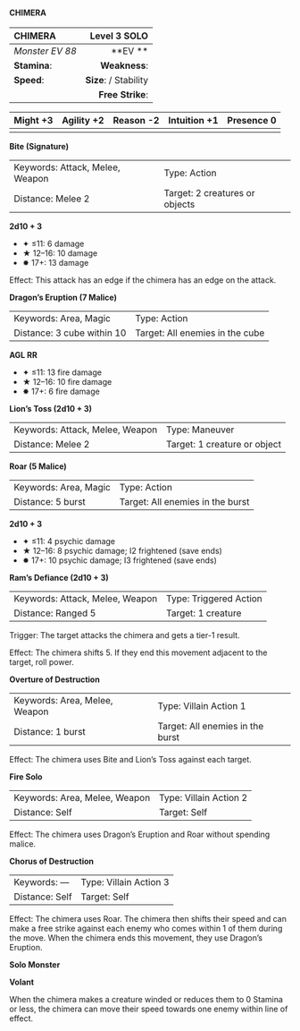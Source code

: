 #### CHIMERA

| CHIMERA         |       **Level 3 SOLO** |
| :-------------- | ---------------------: |
| *Monster EV 88* |            \*\*EV \*\* |
| **Stamina**:    |          **Weakness**: |
| **Speed**:      | **Size**:  / Stability |
|                 |       **Free Strike**: |

| **Might** +3 | **Agility** +2 | **Reason** -2 | **Intuition** +1 | **Presence** 0 |
| ------------ | -------------- | ------------- | ---------------- | -------------- |
|              |                |               |                  |                |

**Bite (Signature)**

|                                 |                                |
| :------------------------------ | :----------------------------- |
| Keywords: Attack, Melee, Weapon | Type: Action                   |
| Distance: Melee 2               | Target: 2 creatures or objects |

**2d10 + 3**

- ✦ ≤11: 6 damage
- ★ 12–16: 10 damage
- ✸ 17+: 13 damage

Effect: This attack has an edge if the chimera has an edge on the attack.

**Dragon’s Eruption (7 Malice)**

|                            |                                 |
| :------------------------- | :------------------------------ |
| Keywords: Area, Magic      | Type: Action                    |
| Distance: 3 cube within 10 | Target: All enemies in the cube |

**AGL RR**

- ✦ ≤11: 13 fire damage
- ★ 12–16: 10 fire damage
- ✸ 17+: 6 fire damage

**Lion’s Toss (2d10 + 3)**

|                                 |                              |
| :------------------------------ | :--------------------------- |
| Keywords: Attack, Melee, Weapon | Type: Maneuver               |
| Distance: Melee 2               | Target: 1 creature or object |

**Roar (5 Malice)**

|                       |                                  |
| :-------------------- | :------------------------------- |
| Keywords: Area, Magic | Type: Action                     |
| Distance: 5 burst     | Target: All enemies in the burst |

**2d10 + 3**

- ✦ ≤11: 4 psychic damage
- ★ 12–16: 8 psychic damage; I2 frightened (save ends)
- ✸ 17+: 10 psychic damage; I3 frightened (save ends)

**Ram’s Defiance (2d10 + 3)**

|                                 |                        |
| :------------------------------ | :--------------------- |
| Keywords: Attack, Melee, Weapon | Type: Triggered Action |
| Distance: Ranged 5              | Target: 1 creature     |

Trigger: The target attacks the chimera and gets a tier-1 result.

Effect: The chimera shifts 5. If they end this movement adjacent to the target, roll power.

**Overture of Destruction**

|                               |                                  |
| :---------------------------- | :------------------------------- |
| Keywords: Area, Melee, Weapon | Type: Villain Action 1           |
| Distance: 1 burst             | Target: All enemies in the burst |

Effect: The chimera uses Bite and Lion’s Toss against each target.

**Fire Solo**

|                               |                        |
| :---------------------------- | :--------------------- |
| Keywords: Area, Melee, Weapon | Type: Villain Action 2 |
| Distance: Self                | Target: Self           |

Effect: The chimera uses Dragon’s Eruption and Roar without spending malice.

**Chorus of Destruction**

|                |                        |
| :------------- | :--------------------- |
| Keywords: —    | Type: Villain Action 3 |
| Distance: Self | Target: Self           |

Effect: The chimera uses Roar. The chimera then shifts their speed and can make a free strike against each enemy who comes within 1 of them during the move. When the chimera ends this movement, they use Dragon’s Eruption.

**Solo Monster**

**Volant**

When the chimera makes a creature winded or reduces them to 0 Stamina or less, the chimera can move their speed towards one enemy within line of effect.
